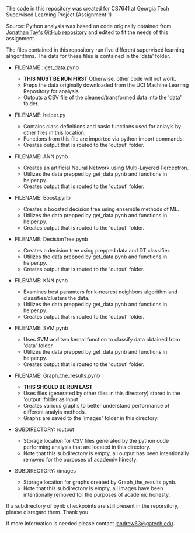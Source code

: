 The code in this repository was created for CS7641 at Georgia Tech
Supervised Learning Project (Assignment 1)

Source: 
Python analysis was based on code originally obtained from [Jonathan Tay's GitHub repository](https://github.com/JonathanTay/CS-7641-assignment-1) and edited to fit the needs of this assignment.

The files contained in this repository run five different supervised learning alhgorithms.
The data for these files is contained in the 'data' folder.

- FILENAME : get_data.pynb
    * **THIS MUST BE RUN FIRST** Otherwise, other code will not work.
    * Preps the data originally downloaded from the UCI Machine Learnng Repository for analysis 
    * Outputs a CSV file of the cleaned/transformed data into the 'data' folder.

- FILENAME: helper.py
  * Contains class definitions and basic functions used for anlayis by other files in this location. 
  * Functions from this file are imported via python import commands. 
  * Creates output that is routed to the 'output' folder.

- FILENAME: ANN.pynb
  * Creates an artificial Neural Network using Multi-Layered Perceptron. 
  * Utilizes the data prepped by get_data.pynb and functions in helper.py. 
  * Creates output that is routed to the 'output' folder.

- FILENAME: Boost.pynb
  * Creates a boosted decision tree using ensemble methods of ML.
  * Utilizes the data prepped by get_data.pynb and functions in helper.py.  
  * Creates output that is routed to the 'output' folder.

- FILENAME: DecisionTree.pynb
  * Creates a decision tree using prepped data and DT classifier. 
  * Utilizes the data prepped by get_data.pynb and functions in helper.py.  
  * Creates output that is routed to the 'output' folder.

- FILENAME: KNN.pynb
  * Examines best paramters for k-nearest neighbors algorithm and classifies/clusters the data. 
  * Utilizes the data prepped by get_data.pynb and functions in helper.py. 
  * Creates output that is routed to the 'output' folder.

- FILENAME: SVM.pynb
  * Uses SVM and two kernal function to classify data obtained from 'data' folder. 
  * Utilizes the data prepped by get_data.pynb and functions in helper.py. 
  * Creates output that is routed to the 'output' folder.

- FILENAME: Graph_the_results.pynb
  * **THIS SHOULD BE RUN LAST** 
  * Uses files (generated by other files in this directory) stored in the 'output' folder as input 
  * Creates various graphs to better understand performance of different analyis methods. 
  * Graphs are saved to the 'images' folder in this directory.

- SUBDIRECTORY: /output 
  * Storage location for CSV files generated by the python code performing analysis that are located in this directory. 
  * Note that this subdirectory is empty, all output has been intentionally removed for the purposes of academiv hinesty.

- SUBDIRECTORY: /images
  * Storage location for graphs created by Graph_the_results.pynb. 
  * Note that this subdirectory is empty, all images have been intentionally removed for the purposes of academic honesty.

If a subdirectory of pynb checkpoints are still present in the reporsitory, please disregard them. Thank you.

If more information is needed please contact jandrew63@gatech.edu.


